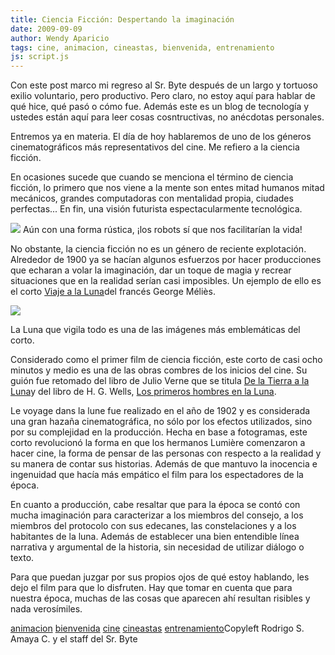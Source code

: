 ```yaml
---
title: Ciencia Ficción: Despertando la imaginación
date: 2009-09-09
author: Wendy Aparicio
tags: cine, animacion, cineastas, bienvenida, entrenamiento
js: script.js
---
```


Con
      este post marco mi regreso al Sr. Byte después de un largo y tortuoso exilio voluntario, pero
      productivo. Pero claro, no estoy aquí para hablar de qué hice, qué pasó o cómo fue. Además
      este es un blog de tecnología y ustedes están aquí para leer cosas cosntructivas, no anécdotas
      personales.

Entremos ya
      en materia. El día de hoy hablaremos de uno de los géneros cinematográficos más
      representativos del cine. Me refiero a la ciencia ficción.

En ocasiones sucede que cuando se menciona el término de ciencia ficción, lo primero que
      nos viene a la mente son entes mitad humanos mitad mecánicos, grandes computadoras con
      mentalidad propia, ciudades perfectas...
En fin, una visión futurista
      espectacularmente tecnológica.

![](http://2.bp.blogspot.com/_JbB9KsZ238w/SqXLTSOFaEI/AAAAAAAAAUk/-q8drfB6MHI/s320/cifi1.jpg)
Aún con
      una forma rústica, ¡los robots sí que nos facilitarían la vida!

No obstante, la
      ciencia ficción no es un género de reciente explotación. Alrededor de 1900 ya se hacían
      algunos esfuerzos por hacer producciones que echaran a volar la imaginación, dar un toque de
      magia y recrear situaciones que en la realidad serían casi imposibles. Un ejemplo de ello es
      el corto [Viaje a la Luna](http://es.wikipedia.org/wiki/Viaje_a_la_luna)del francés George Méliès.

![](http://4.bp.blogspot.com/_JbB9KsZ238w/SqXA5UX3ceI/AAAAAAAAAUc/r4wmbx5wjrg/s320/20070418klplylliu_158.Ies.SCO%5B1%5D.jpg)

La Luna que vigila todo es una de las imágenes más
      emblemáticas del corto.

Considerado como el primer film de ciencia ficción, este corto de casi ocho
      minutos y medio es una de las obras combres de los inicios del cine. Su guión fue retomado del
      libro de Julio Verne que se titula [De la Tierra a la Luna](http://es.wikipedia.org/wiki/De_la_Tierra_a_la_Luna)y del libro de H. G. Wells, [Los primeros hombres en la Luna](http://es.wikipedia.org/wiki/Los_primeros_hombres_en_la_luna).

Le voyage dans la
      lune fue realizado en el año de 1902 y es considerada una gran
      hazaña cinematográfica, no sólo por los efectos utilizados, sino por su complejidad en la
      producción. Hecha en base a fotogramas, este corto revolucionó la forma en que los hermanos
      Lumière comenzaron a hacer cine, la forma de pensar de las
      personas con respecto a la realidad y su manera de contar sus historias. Además de que mantuvo
      la inocencia e ingenuidad que hacía más empático el film para los espectadores de la
      época.

En cuanto a producción, cabe resaltar que para la época se contó
      con mucha imaginación para caracterizar a los miembros del consejo, a los miembros del
      protocolo con sus edecanes, las constelaciones y a los habitantes de la luna. Además de
      establecer una bien entendible línea narrativa y argumental de la historia, sin necesidad de
      utilizar diálogo o texto.

Para que puedan juzgar por sus propios ojos
      de qué estoy hablando, les dejo el film para que lo disfruten. Hay que tomar en cuenta que
      para nuestra época, muchas de las cosas que aparecen ahí resultan risibles y nada
      verosímiles.

[animacion](http://www.blogalaxia.com/tags/animacion) [bienvenida](http://www.blogalaxia.com/tags/bienvenida) [cine](http://www.blogalaxia.com/tags/cine) [cineastas](http://www.blogalaxia.com/tags/cineastas) [entrenamiento](http://www.blogalaxia.com/tags/entrenamiento)Copyleft Rodrigo S.
      Amaya C. y el staff del Sr. Byte